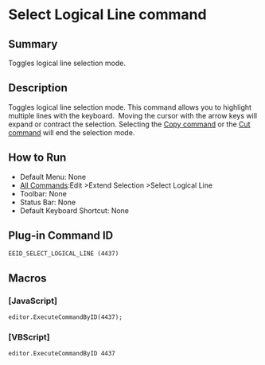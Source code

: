 # Select Logical Line command

## Summary

Toggles logical line selection mode.

## Description

Toggles logical line selection mode. This command allows you to highlight multiple
lines with the keyboard.  Moving the cursor with the arrow keys will
expand or contract the selection. Selecting the
[Copy command](edit_copy) or the
[Cut command](edit_cut) will end the selection
mode.

## How to Run

- Default Menu: None
- [All Commands](../tools/all_commands):Edit \>Extend Selection
\>Select Logical Line
- Toolbar: None
- Status Bar: None
- Default Keyboard Shortcut: None

## Plug-in Command ID

```
EEID_SELECT_LOGICAL_LINE (4437)```

## Macros

### \[JavaScript\]

```
editor.ExecuteCommandByID(4437);
```

### \[VBScript\]

```
editor.ExecuteCommandByID 4437
```
